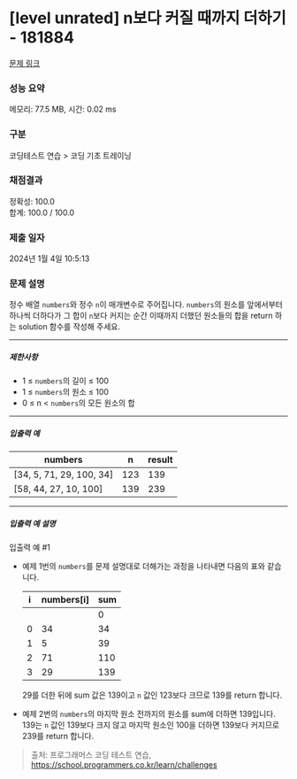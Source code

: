 # [level unrated] n보다 커질 때까지 더하기 - 181884 

[문제 링크](https://school.programmers.co.kr/learn/courses/30/lessons/181884) 

### 성능 요약

메모리: 77.5 MB, 시간: 0.02 ms

### 구분

코딩테스트 연습 > 코딩 기초 트레이닝

### 채점결과

정확성: 100.0<br/>합계: 100.0 / 100.0

### 제출 일자

2024년 1월 4일 10:5:13

### 문제 설명

<p>정수 배열 <code>numbers</code>와 정수 <code>n</code>이 매개변수로 주어집니다. <code>numbers</code>의 원소를 앞에서부터 하나씩 더하다가 그 합이 <code>n</code>보다 커지는 순간 이때까지 더했던 원소들의 합을 return 하는 solution 함수를 작성해 주세요.</p>

<hr>

<h5>제한사항</h5>

<ul>
<li>1 ≤ <code>numbers</code>의 길이 ≤ 100</li>
<li>1 ≤ <code>numbers</code>의 원소 ≤ 100</li>
<li>0 ≤ n &lt; <code>numbers</code>의 모든 원소의 합</li>
</ul>

<hr>

<h5>입출력 예</h5>
<table class="table">
        <thead><tr>
<th>numbers</th>
<th>n</th>
<th>result</th>
</tr>
</thead>
        <tbody><tr>
<td>[34, 5, 71, 29, 100, 34]</td>
<td>123</td>
<td>139</td>
</tr>
<tr>
<td>[58, 44, 27, 10, 100]</td>
<td>139</td>
<td>239</td>
</tr>
</tbody>
      </table>
<hr>

<h5>입출력 예 설명</h5>

<p>입출력 예 #1</p>

<ul>
<li><p>예제 1번의 <code>numbers</code>를 문제 설명대로 더해가는 과정을 나타내면 다음의 표와 같습니다.</p>
<table class="table">
        <thead><tr>
<th>i</th>
<th>numbers[i]</th>
<th>sum</th>
</tr>
</thead>
        <tbody><tr>
<td></td>
<td></td>
<td>0</td>
</tr>
<tr>
<td>0</td>
<td>34</td>
<td>34</td>
</tr>
<tr>
<td>1</td>
<td>5</td>
<td>39</td>
</tr>
<tr>
<td>2</td>
<td>71</td>
<td>110</td>
</tr>
<tr>
<td>3</td>
<td>29</td>
<td>139</td>
</tr>
</tbody>
      </table>
<p>29를 더한 뒤에 sum 값은 139이고 <code>n</code> 값인 123보다 크므로 139를 return 합니다.</p></li>
<li><p>예제 2번의 <code>numbers</code>의 마지막 원소 전까지의 원소를 sum에 더하면 139입니다. 139는 <code>n</code> 값인 139보다 크지 않고 마지막 원소인 100을 더하면 139보다 커지므로 239를 return 합니다.</p></li>
</ul>


> 출처: 프로그래머스 코딩 테스트 연습, https://school.programmers.co.kr/learn/challenges